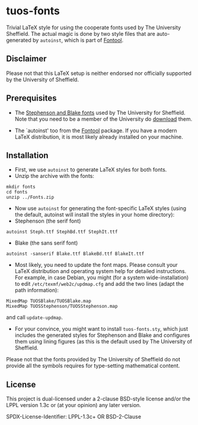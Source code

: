 # tuos-fonts

Trivial LaTeX style for using the cooperate fonts used by The
University Sheffield. The actual magic is done by two style files that
are auto-generated by `autoinst`, which is part of
[Fontool](https://www.ctan.org/tex-archive/fonts/utilities/fontools/).

## Disclaimer

Please not that this LaTeX setup is neither endorsed nor officially
supported by the University of Sheffield.

## Prerequisites 

* The
  [Stephenson and Blake fonts](https://www.sheffield.ac.uk/marketing/visual-identity/downloads/fonts)
  used by The University for Sheffield. Note that you need to be a
  member of the University do
  [download](https://www.sheffield.ac.uk/polopoly_fs/1.15319!/file/Fonts.zip)
  them.

* The `autoinst' too from the
  [Fontool](https://www.ctan.org/tex-archive/fonts/utilities/fontools/)
  package. If you have a modern LaTeX distribution, it is most likely
  already installed on your machine. 


## Installation 

* First, we use `autoinst` to generate LaTeX styles
  for both fonts.
* Unzip the archive with the fonts:
```
mkdir fonts
cd fonts 
unzip ../Fonts.zip 
```
  * Now use `autoinst` for generating the font-specific LaTeX
    styles (using the default, autoinst will install the styles
    in your home directory):
   * Stephenson (the serif font) 
```
autoinst Steph.ttf StephBd.ttf StephIt.ttf
```
   * Blake (the sans serif font) 
```
autoinst -sanserif Blake.ttf BlakeBd.ttf BlakeIt.ttf 
```
* Most likely, you need to update the font maps. Please consult
  your LaTeX distribution and operating system help for detailed
  instructions. For example, in case Debian, you might (for a
  system wide-installation) to edit
  `/etc/texmf/web2c/updmap.cfg` and add the two lines (adapt the
  path information):
  
```
MixedMap TUOSBlake/TUOSBlake.map
MixedMap TUOSStephenson/TUOSStephenson.map
```
  and call `update-updmap`.

* For your convince, you might want to install `tuos-fonts.sty`, which
  just includes the generated styles for Stephenson and Blake and
  configures them using lining figures (as this is the default used by
  The University of Sheffield.

Please not that the fonts provided by The University of Sheffield do
not provide all the symbols requires for type-setting mathematical
content.

## License

This project is dual-licensed under a 2-clause BSD-style license and/or 
the LPPL version 1.3c or (at your opinion) any later version. 

SPDX-License-Identifier: LPPL-1.3c+ OR BSD-2-Clause

